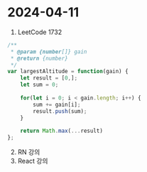 # 2024-04-11
1. LeetCode 1732
```javascript 
/**
 * @param {number[]} gain
 * @return {number}
 */
var largestAltitude = function(gain) {
    let result = [0,];
    let sum = 0;
    
    for(let i = 0; i < gain.length; i++) {
        sum += gain[i];
        result.push(sum);
    }
    
    return Math.max(...result)
};
```
2. RN 강의
3. React 강의